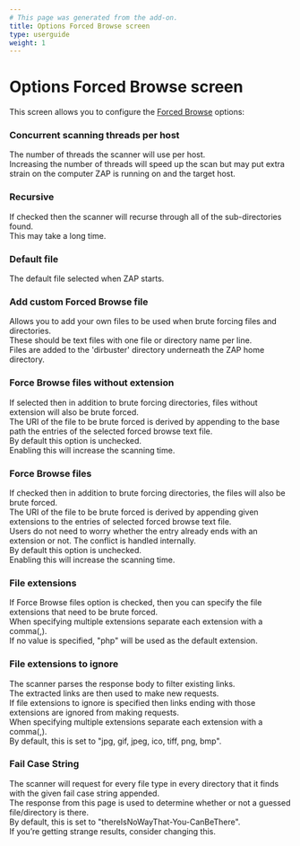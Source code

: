 ```yaml
---
# This page was generated from the add-on.
title: Options Forced Browse screen
type: userguide
weight: 1
---
```


# Options Forced Browse screen

This screen allows you to configure the [Forced Browse](/docs/desktop/addons/forced-browse/)
options:

### Concurrent scanning threads per host

The number of threads the scanner will use per host.   
Increasing the number of threads will speed up the scan but may put extra strain on the computer ZAP is running on and the target host.

### Recursive

If checked then the scanner will recurse through all of the sub-directories found.   
This may take a long time.

### Default file

The default file selected when ZAP starts.

### Add custom Forced Browse file

Allows you to add your own files to be used when brute forcing files and directories.   
These should be text files with one file or directory name per line.   
Files are added to the 'dirbuster' directory underneath the ZAP home directory.

### Force Browse files without extension

If selected then in addition to brute forcing directories, files without extension will also be brute forced.   
The URI of the file to be brute forced is derived by appending to the base path the entries of the selected forced browse text file.   
By default this option is unchecked.   
Enabling this will increase the scanning time.

### Force Browse files

If checked then in addition to brute forcing directories, the files will also be brute forced.   
The URI of the file to be brute forced is derived by appending given extensions to the entries of selected forced browse text file.   
Users do not need to worry whether the entry already ends with an extension or not. The conflict is handled internally.   
By default this option is unchecked.   
Enabling this will increase the scanning time.

### File extensions

If Force Browse files option is checked, then you can specify the file extensions that need to be brute forced.   
When specifying multiple extensions separate each extension with a comma(,).   
If no value is specified, "php" will be used as the default extension.

### File extensions to ignore

The scanner parses the response body to filter existing links.   
The extracted links are then used to make new requests.   
If file extensions to ignore is specified then links ending with those extensions are ignored from making requests.   
When specifying multiple extensions separate each extension with a comma(,).   
By default, this is set to "jpg, gif, jpeg, ico, tiff, png, bmp".

### Fail Case String

The scanner will request for every file type in every directory that it finds with the given fail case string appended.   
The response from this page is used to determine whether or not a guessed file/directory is there.   
By default, this is set to "thereIsNoWayThat-You-CanBeThere".   
If you’re getting strange results, consider changing this.
